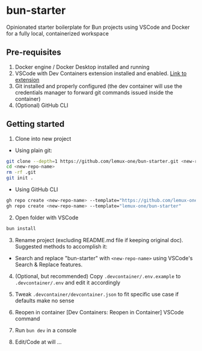 # bun-starter

Opinionated starter boilerplate for Bun projects using VSCode and Docker for a fully local, containerized workspace

## Pre-requisites

1. Docker engine / Docker Desktop installed and running
2. VSCode with Dev Containers extension installed and enabled. [Link to extension](https://marketplace.visualstudio.com/items?itemName=ms-vscode-remote.remote-containers)
3. Git installed and properly configured (the dev container will use the credentials manager to forward git commands issued inside the container)
4. (Optional) GitHub CLI

## Getting started

1. Clone into new project

- Using plain git:

```sh
git clone --depth=1 https://github.com/lemux-one/bun-starter.git <new-repo-name>
cd <new-repo-name>
rm -rf .git
git init .
```

- Using GitHub CLI

```sh
gh repo create <new-repo-name> --template="https://github.com/lemux-one/bun-starter.git"
gh repo create <new-repo-name> --template="lemux-one/bun-starter"
```

2. Open folder with VSCode

```sh
bun install
```

3. Rename project (excluding README.md file if keeping original doc). Suggested methods to accomplish it:

- Search and replace "bun-starter" with `<new-repo-name>` using VSCode's Search & Replace features.

4. (Optional, but recommended) Copy `.devcontainer/.env.example` to `.devcontainer/.env` and edit it accordingly

5. Tweak `.devcontainer/devcontainer.json` to fit specific use case if defaults make no sense

6. Reopen in container [Dev Containers: Reopen in Container] VSCode command

7. Run `bun dev` in a console

8. Edit/Code at will ...
